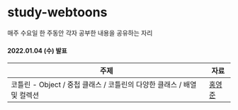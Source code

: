 # study-webtoons

매주 수요일 한 주동안 각자 공부한 내용을 공유하는 자리

#### 2022.01.04 (수) 발표
주제|자료
---|---
코틀린 - Object / 중첩 클래스 / 코틀린의 다양한 클래스 / 배열 및 컬렉션|[홍영준](https://github.com/study-playground/study-webtoons/issues/1#issuecomment-1369334997)

